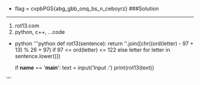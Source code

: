 * flag = cvpbPGS{abg_gbb_onq_bs_n_ceboyrz}
###Solution
---
1. rot13.com
2. python, c++, ...code
* python
'''python
	def rot13(sentence):
    		return ''.join([chr((ord(letter) - 97 + 13) % 26 + 97)
                        		if 97 <= ord(letter) <= 122
                        		else letter
                    		for letter in sentence.lower()])


	if __name__ == '__main__':
    	text = input('Input :')
    	print(rot13(text))



'''

